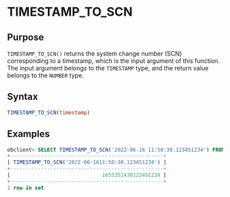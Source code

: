 # TIMESTAMP_TO_SCN

## Purpose

`TIMESTAMP_TO_SCN()` returns the system change number (SCN) corresponding to a timestamp, which is the input argument of this function. The input argument belongs to the `TIMESTAMP` type, and the return value belongs to the `NUMBER` type.


## Syntax

```sql
TIMESTAMP_TO_SCN(timestamp)
```

## Examples

```sql
obclient> SELECT TIMESTAMP_TO_SCN('2022-06-16 11:50:30.123451234') FROM DUAL;
+--------------------------------------------------+
| TIMESTAMP_TO_SCN('2022-06-1611:50:30.123451234') |
+--------------------------------------------------+
|                              1655351430123451234 |
+--------------------------------------------------+
1 row in set
```

